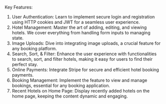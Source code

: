 Key Features:
1. User Authentication: Learn to implement secure login and registration using HTTP cookies and JWT for a seamless user experience. 
2. Hotel Management: Master the art of adding, editing, and viewing hotels. We cover everything from handling form inputs to managing state. 
3. Image Uploads: Dive into integrating image uploads, a crucial feature for any booking platform. 
4. Search, Sort, & Filter: Enhance the user experience with functionalities to search, sort, and filter hotels, making it easy for users to find their perfect stay. 
5. Online Payments: Integrate Stripe for secure and efficient hotel booking payments. 
6. Booking Management: Implement the feature to view and manage bookings, essential for any booking application. 
7. Recent Hotels on Home Page: Display recently added hotels on the home page, keeping the content dynamic and engaging.
